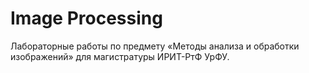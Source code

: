 # Image Processing
Лабораторные работы по предмету «Методы анализа и обработки изображений» для магистратуры ИРИТ-РтФ УрФУ.
